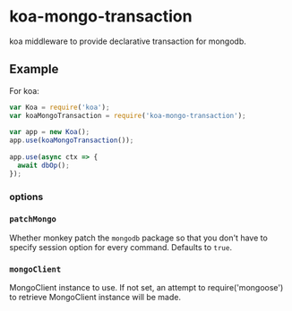 # koa-mongo-transaction
koa middleware to provide declarative transaction for mongodb.
## Example
For koa:
```javascript
var Koa = require('koa');
var koaMongoTransaction = require('koa-mongo-transaction');
 
var app = new Koa();
app.use(koaMongoTransaction());
 
app.use(async ctx => {
  await dbOp();
});
```
### options

### `patchMongo`
Whether monkey patch the `mongodb` package so that you don't have to specify session option for every command. 
Defaults to `true`.

### `mongoClient`
MongoClient instance to use. If not set, an attempt to require('mongoose') to retrieve MongoClient instance will be 
made.
